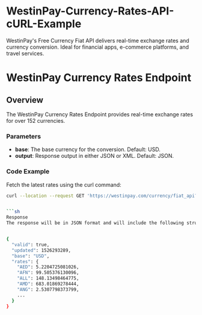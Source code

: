 # WestinPay-Currency-Rates-API-cURL-Example
WestinPay's Free Currency Fiat API delivers real-time exchange rates and currency conversion. Ideal for financial apps, e-commerce platforms, and travel services.
# WestinPay Currency Rates Endpoint

## Overview

The WestinPay Currency Rates Endpoint provides real-time exchange rates for over 152 currencies.

### Parameters

- **base**: The base currency for the conversion. Default: USD.
- **output**: Response output in either JSON or XML. Default: JSON.

### Code Example

Fetch the latest rates using the curl command:

```sh
curl --location --request GET 'https://westinpay.com/currency/fiat_api?api_key=YOUR-API-KEY&base=USD&output=JSON'


```sh
Response
The response will be in JSON format and will include the following structure:


{
  "valid": true,
  "updated": 1526293289,
  "base": "USD",
  "rates": {
    "AED": 5.2204725081026,
    "AFN": 99.505376130096,
    "ALL": 148.13498464775,
    "AMD": 683.01869278444,
    "ANG": 2.5307798373799,
    ...
  }
}
